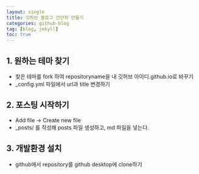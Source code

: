 ```yaml
---
layout: single
title: 깃허브 블로그 간단히 만들기
categories: github-blog
tag: [blog, jekyll]
toc: true
---
```


## 1. 원하는 테마 찾기

- 찾은 테마를 fork 하여 repositoryname을 내 깃허브 아이디.github.io로 바꾸기
- _config.yml 파일에서 url과 title 변경하기

## 2. 포스팅 시작하기

- Add file -> Create new file
- _posts/ 를 작성해 posts 파일 생성하고, md 파일을 넣는다.

## 3. 개발환경 설치

- github에서 repository를 github desktop에 clone하기